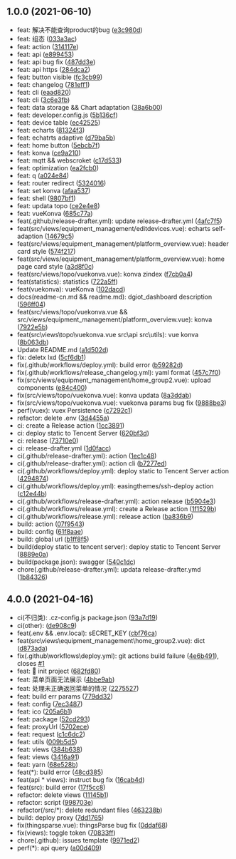 ## 1.0.0 (2021-06-10)

* feat: 解决不能查询product的bug ([e3c980d](https://github.com/dgiot/dgiot_dashboard/commit/e3c980d))
* feat: 组态 ([033a3ac](https://github.com/dgiot/dgiot_dashboard/commit/033a3ac))
* feat: action ([314117e](https://github.com/dgiot/dgiot_dashboard/commit/314117e))
* feat: api ([e899453](https://github.com/dgiot/dgiot_dashboard/commit/e899453))
* feat: api bug fix ([487dd3e](https://github.com/dgiot/dgiot_dashboard/commit/487dd3e))
* feat: api https ([284dca2](https://github.com/dgiot/dgiot_dashboard/commit/284dca2))
* feat: button visible ([fc3cb99](https://github.com/dgiot/dgiot_dashboard/commit/fc3cb99))
* feat: changelog ([781eff1](https://github.com/dgiot/dgiot_dashboard/commit/781eff1))
* feat: cli ([eaad820](https://github.com/dgiot/dgiot_dashboard/commit/eaad820))
* feat: cli ([3c6e3fb](https://github.com/dgiot/dgiot_dashboard/commit/3c6e3fb))
* feat: data storage && Chart adaptation ([38a6b00](https://github.com/dgiot/dgiot_dashboard/commit/38a6b00))
* feat: developer.config.js ([5b136cf](https://github.com/dgiot/dgiot_dashboard/commit/5b136cf))
* feat: device table ([ec42525](https://github.com/dgiot/dgiot_dashboard/commit/ec42525))
* feat: echarts ([81324f3](https://github.com/dgiot/dgiot_dashboard/commit/81324f3))
* feat: echatrts adaptive ([d79ba5b](https://github.com/dgiot/dgiot_dashboard/commit/d79ba5b))
* feat: home button ([5ebcb7f](https://github.com/dgiot/dgiot_dashboard/commit/5ebcb7f))
* feat: konva ([ce9a210](https://github.com/dgiot/dgiot_dashboard/commit/ce9a210))
* feat: mqtt && webscroket ([c17d533](https://github.com/dgiot/dgiot_dashboard/commit/c17d533))
* feat: optimization ([ea2fcb0](https://github.com/dgiot/dgiot_dashboard/commit/ea2fcb0))
* feat: q ([a024e84](https://github.com/dgiot/dgiot_dashboard/commit/a024e84))
* feat: router redirect ([5324016](https://github.com/dgiot/dgiot_dashboard/commit/5324016))
* feat: set konva ([afaa537](https://github.com/dgiot/dgiot_dashboard/commit/afaa537))
* feat: shell ([9807bf1](https://github.com/dgiot/dgiot_dashboard/commit/9807bf1))
* feat: updata topo ([ce2e4e8](https://github.com/dgiot/dgiot_dashboard/commit/ce2e4e8))
* feat: vueKonva ([685c77a](https://github.com/dgiot/dgiot_dashboard/commit/685c77a))
* feat(.github/release-drafter.yml): update release-drafter.yml ([4afc7f5](https://github.com/dgiot/dgiot_dashboard/commit/4afc7f5))
* feat(src/views/equipment_management/editdevices.vue): echarts self-adaption ([14679c5](https://github.com/dgiot/dgiot_dashboard/commit/14679c5))
* feat(src/views/equipment_management/platform_overview.vue): header card style ([574f217](https://github.com/dgiot/dgiot_dashboard/commit/574f217))
* feat(src/views/equipment_management/platform_overview.vue): home page card style ([a3d8f0c](https://github.com/dgiot/dgiot_dashboard/commit/a3d8f0c))
* feat(src/views/topo/vuekonva.vue): konva zindex ([f7cb0a4](https://github.com/dgiot/dgiot_dashboard/commit/f7cb0a4))
* feat(statistics): statistics ([722a5ff](https://github.com/dgiot/dgiot_dashboard/commit/722a5ff))
* feat(vuekonva): vueKonva ([102dacd](https://github.com/dgiot/dgiot_dashboard/commit/102dacd))
* docs(readme-cn.md && readme.md): dgiot_dashboard description ([596ff04](https://github.com/dgiot/dgiot_dashboard/commit/596ff04))
* feat(src/views/topo/vuekonva.vue && src/views/equipment_management/platform_overview.vue): konva ([7922e5b](https://github.com/dgiot/dgiot_dashboard/commit/7922e5b))
* feat(src\views\topo\vuekonva.vue src\api src\utils): vue konva ([8b063db](https://github.com/dgiot/dgiot_dashboard/commit/8b063db))
* Update README.md ([a1d502d](https://github.com/dgiot/dgiot_dashboard/commit/a1d502d))
* fix: deletx lxd ([5cf6db1](https://github.com/dgiot/dgiot_dashboard/commit/5cf6db1))
* fix(.github/workflows/deploy.yml): build error ([b59282d](https://github.com/dgiot/dgiot_dashboard/commit/b59282d))
* fix(.github/workflows/release_changelog.yml): yaml format ([457c7f0](https://github.com/dgiot/dgiot_dashboard/commit/457c7f0))
* fix(src/views/equipment_management/home_group2.vue): upload components ([e84c400](https://github.com/dgiot/dgiot_dashboard/commit/e84c400))
* fix(src/views/topo/vuekonva.vue): konva updata ([8a3ddab](https://github.com/dgiot/dgiot_dashboard/commit/8a3ddab))
* fix(src/views/topo/vuekonva.vue): vuekonva params bug fix ([9888be3](https://github.com/dgiot/dgiot_dashboard/commit/9888be3))
* perf(vuex): vuex Persistence ([c7292c1](https://github.com/dgiot/dgiot_dashboard/commit/c7292c1))
* refactor: delete .env ([3d4455a](https://github.com/dgiot/dgiot_dashboard/commit/3d4455a))
* ci: create a Release action ([1cc3891](https://github.com/dgiot/dgiot_dashboard/commit/1cc3891))
* ci: deploy static to Tencent Server ([620bf3d](https://github.com/dgiot/dgiot_dashboard/commit/620bf3d))
* ci: release ([73710e0](https://github.com/dgiot/dgiot_dashboard/commit/73710e0))
* ci: release-drafter.yml ([1d0facc](https://github.com/dgiot/dgiot_dashboard/commit/1d0facc))
* ci(.github/release-drafter.yml): action ([1ec1c48](https://github.com/dgiot/dgiot_dashboard/commit/1ec1c48))
* ci(.github/release-drafter.yml): action cli ([b7277ed](https://github.com/dgiot/dgiot_dashboard/commit/b7277ed))
* ci(.github/workflows/deploy.yml): deploy static to Tencent Server action ([4294874](https://github.com/dgiot/dgiot_dashboard/commit/4294874))
* ci(.github/workflows/deploy.yml): easingthemes/ssh-deploy action ([c12e44b](https://github.com/dgiot/dgiot_dashboard/commit/c12e44b))
* ci(.github/workflows/release-drafter.yml): action release ([b5904e3](https://github.com/dgiot/dgiot_dashboard/commit/b5904e3))
* ci(.github/workflows/release.yml): create a Release action ([1f1529b](https://github.com/dgiot/dgiot_dashboard/commit/1f1529b))
* ci(.github/workflows/release.yml): release action ([ba836b9](https://github.com/dgiot/dgiot_dashboard/commit/ba836b9))
* build: action ([07f9543](https://github.com/dgiot/dgiot_dashboard/commit/07f9543))
* build: config ([61f8aae](https://github.com/dgiot/dgiot_dashboard/commit/61f8aae))
* build: global url ([b1ff8f5](https://github.com/dgiot/dgiot_dashboard/commit/b1ff8f5))
* build(deploy  static to tencent server): deploy  static to Tencent Server ([8889e0a](https://github.com/dgiot/dgiot_dashboard/commit/8889e0a))
* build(package.json): swagger ([540c1dc](https://github.com/dgiot/dgiot_dashboard/commit/540c1dc))
* chore(.github/release-drafter.yml): updata release-drafter.ymd ([1b84326](https://github.com/dgiot/dgiot_dashboard/commit/1b84326))



## 4.0.0 (2021-04-16)

* ci(不归类): .cz-config.js package.json ([93a7d19](https://github.com/dgiot/dgiot_dashboard/commit/93a7d19))
* ci(other): ([de908c9](https://github.com/dgiot/dgiot_dashboard/commit/de908c9))
* feat(.env && .env.local): sECRET_KEY ([cbf76ca](https://github.com/dgiot/dgiot_dashboard/commit/cbf76ca))
* feat(src\views\equipment_management\home_group2.vue): dict ([d873ada](https://github.com/dgiot/dgiot_dashboard/commit/d873ada))
* fix(.github\workflows\deploy.yml): git actions build failure ([4e6b491](https://github.com/dgiot/dgiot_dashboard/commit/4e6b491)), closes [#1](https://github.com/dgiot/dgiot_dashboard/issues/1)
* feat: :tada:  init project ([682fd80](https://github.com/dgiot/dgiot_dashboard/commit/682fd80))
* feat: 菜单页面无法展示 ([4bbe9ab](https://github.com/dgiot/dgiot_dashboard/commit/4bbe9ab))
* feat: 处理未正确返回菜单的情况 ([2275527](https://github.com/dgiot/dgiot_dashboard/commit/2275527))
* feat: build err params ([779dd32](https://github.com/dgiot/dgiot_dashboard/commit/779dd32))
* feat: config ([7ec3487](https://github.com/dgiot/dgiot_dashboard/commit/7ec3487))
* feat: ico ([205a6b1](https://github.com/dgiot/dgiot_dashboard/commit/205a6b1))
* feat: package ([52cd293](https://github.com/dgiot/dgiot_dashboard/commit/52cd293))
* feat: proxyUrl ([5702ece](https://github.com/dgiot/dgiot_dashboard/commit/5702ece))
* feat: request ([c1c6dc2](https://github.com/dgiot/dgiot_dashboard/commit/c1c6dc2))
* feat: utils ([009b5d5](https://github.com/dgiot/dgiot_dashboard/commit/009b5d5))
* feat: views ([384b638](https://github.com/dgiot/dgiot_dashboard/commit/384b638))
* feat: views ([3416a91](https://github.com/dgiot/dgiot_dashboard/commit/3416a91))
* feat: yarn ([68e528b](https://github.com/dgiot/dgiot_dashboard/commit/68e528b))
* feat(*): build error ([48cd385](https://github.com/dgiot/dgiot_dashboard/commit/48cd385))
* feat(api * views): instruct bug fix ([16cab4d](https://github.com/dgiot/dgiot_dashboard/commit/16cab4d))
* feat(src): build error ([17f5cc8](https://github.com/dgiot/dgiot_dashboard/commit/17f5cc8))
* refactor: delete views ([11145b1](https://github.com/dgiot/dgiot_dashboard/commit/11145b1))
* refactor: script ([998703e](https://github.com/dgiot/dgiot_dashboard/commit/998703e))
* refactor(/src/*): delete redundant files ([463238b](https://github.com/dgiot/dgiot_dashboard/commit/463238b))
* build: deploy proxy ([7dd1765](https://github.com/dgiot/dgiot_dashboard/commit/7dd1765))
* fix(thingsparse.vue): thingsParse bug fix ([0ddaf68](https://github.com/dgiot/dgiot_dashboard/commit/0ddaf68))
* fix(views): toggle token ([70833ff](https://github.com/dgiot/dgiot_dashboard/commit/70833ff))
* chore(.github): issues template ([9971ed2](https://github.com/dgiot/dgiot_dashboard/commit/9971ed2))
* perf(*): api query ([a00d409](https://github.com/dgiot/dgiot_dashboard/commit/a00d409))



